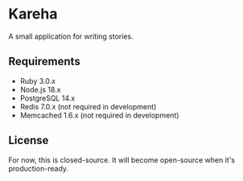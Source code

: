 # Kareha

A small application for writing stories.

## Requirements

- Ruby 3.0.x
- Node.js 18.x
- PostgreSQL 14.x
- Redis 7.0.x (not required in development)
- Memcached 1.6.x (not required in development)

## License

For now, this is closed-source. It will become open-source
when it's production-ready.
